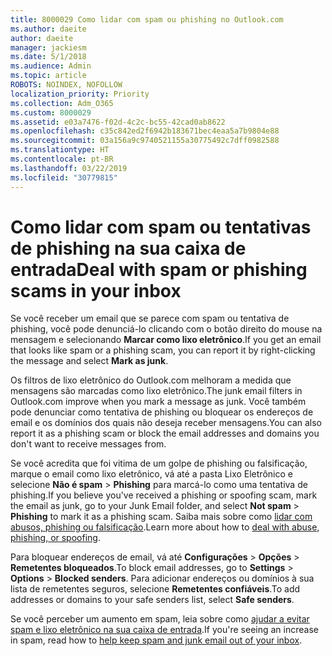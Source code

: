 ```yaml
---
title: 8000029 Como lidar com spam ou phishing no Outlook.com
ms.author: daeite
author: daeite
manager: jackiesm
ms.date: 5/1/2018
ms.audience: Admin
ms.topic: article
ROBOTS: NOINDEX, NOFOLLOW
localization_priority: Priority
ms.collection: Adm_O365
ms.custom: 8000029
ms.assetid: e03a7476-f02d-4c2c-bc55-42cad0ab8622
ms.openlocfilehash: c35c842ed2f6942b183671bec4eaa5a7b9804e88
ms.sourcegitcommit: 03a156a9c9740521155a30775492c7dff0982588
ms.translationtype: HT
ms.contentlocale: pt-BR
ms.lasthandoff: 03/22/2019
ms.locfileid: "30779815"
---
```

# <a name="deal-with-spam-or-phishing-scams-in-your-inbox"></a><span data-ttu-id="7a4ac-102">Como lidar com spam ou tentativas de phishing na sua caixa de entrada</span><span class="sxs-lookup"><span data-stu-id="7a4ac-102">Deal with spam or phishing scams in your inbox</span></span>

<span data-ttu-id="7a4ac-103">Se você receber um email que se parece com spam ou tentativa de phishing, você pode denunciá-lo clicando com o botão direito do mouse na mensagem e selecionando **Marcar como lixo eletrônico**.</span><span class="sxs-lookup"><span data-stu-id="7a4ac-103">If you get an email that looks like spam or a phishing scam, you can report it by right-clicking the message and select **Mark as junk**.</span></span> 
  
<span data-ttu-id="7a4ac-104">Os filtros de lixo eletrônico do Outlook.com melhoram a medida que mensagens são marcadas como lixo eletrônico.</span><span class="sxs-lookup"><span data-stu-id="7a4ac-104">The junk email filters in Outlook.com improve when you mark a message as junk.</span></span> <span data-ttu-id="7a4ac-105">Você também pode denunciar como tentativa de phishing ou bloquear os endereços de email e os domínios dos quais não deseja receber mensagens.</span><span class="sxs-lookup"><span data-stu-id="7a4ac-105">You can also report it as a phishing scam or block the email addresses and domains you don't want to receive messages from.</span></span>
  
<span data-ttu-id="7a4ac-106">Se você acredita que foi vitima de um golpe de phishing ou falsificação, marque o email como lixo eletrônico, vá até a pasta Lixo Eletrônico e selecione **Não é spam** \> **Phishing** para marcá-lo como uma tentativa de phishing.</span><span class="sxs-lookup"><span data-stu-id="7a4ac-106">If you believe you've received a phishing or spoofing scam, mark the email as junk, go to your Junk Email folder, and select **Not spam** \> **Phishing** to mark it as a phishing scam.</span></span> <span data-ttu-id="7a4ac-107">Saiba mais sobre como [lidar com abusos, phishing ou falsificação](https://go.microsoft.com/fwlink/p/?linkid=873139).</span><span class="sxs-lookup"><span data-stu-id="7a4ac-107">Learn more about how to [deal with abuse, phishing, or spoofing](https://go.microsoft.com/fwlink/p/?linkid=873139).</span></span>
  
<span data-ttu-id="7a4ac-108">Para bloquear endereços de email, vá até **Configurações** \> **Opções** \> **Remetentes bloqueados**.</span><span class="sxs-lookup"><span data-stu-id="7a4ac-108">To block email addresses, go to **Settings** \> **Options** \> **Blocked senders**.</span></span> <span data-ttu-id="7a4ac-109">Para adicionar endereços ou domínios à sua lista de remetentes seguros, selecione **Remetentes confiáveis**.</span><span class="sxs-lookup"><span data-stu-id="7a4ac-109">To add addresses or domains to your safe senders list, select **Safe senders**.</span></span> 
  
<span data-ttu-id="7a4ac-110">Se você perceber um aumento em spam, leia sobre como [ajudar a evitar spam e lixo eletrônico na sua caixa de entrada](https://go.microsoft.com/fwlink/p/?linkid=873140).</span><span class="sxs-lookup"><span data-stu-id="7a4ac-110">If you're seeing an increase in spam, read how to [help keep spam and junk email out of your inbox](https://go.microsoft.com/fwlink/p/?linkid=873140).</span></span>
  

